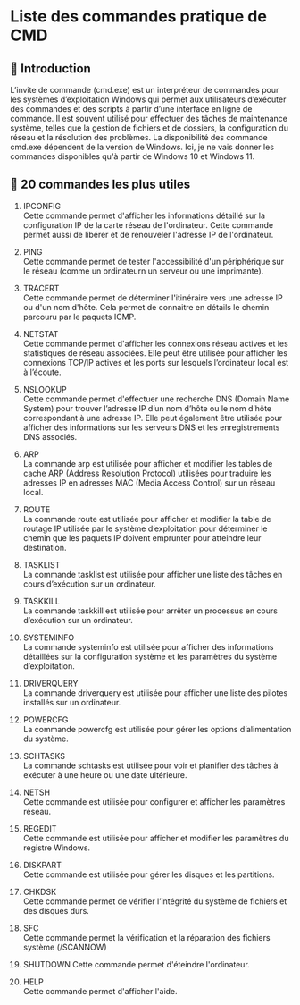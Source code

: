 # Liste des commandes pratique de CMD

## 📜 Introduction

L’invite de commande (cmd.exe) est un interpréteur de commandes pour les systèmes d’exploitation Windows qui permet aux utilisateurs d’exécuter des commandes et des scripts à partir d’une interface en ligne de commande. Il est souvent utilisé pour effectuer des tâches de maintenance système, telles que la gestion de fichiers et de dossiers, la configuration du réseau et la résolution des problèmes. La disponibilité des commande cmd.exe dépendent de la version de Windows. Ici, je ne vais donner les commandes disponibles qu'à partir de Windows 10 et Windows 11.

## 📌 20 commandes les plus utiles

1. IPCONFIG  
    Cette commande permet d'afficher les informations détaillé sur la configuration IP de la carte réseau de l'ordinateur. Cette commande permet aussi de libérer et de renouveler l'adresse IP de l'ordinateur.

2. PING  
    Cette commande permet de tester l'accessibilité d'un périphérique sur le réseau (comme un ordinateurn un serveur ou une imprimante).

3. TRACERT  
    Cette commande permet de déterminer l'itinéraire vers une adresse IP ou d'un nom d'hôte. Cela permet de connaitre en détails le chemin parcouru par le paquets ICMP.

4. NETSTAT  
    Cette commande permet d'afficher les connexions réseau actives et les statistiques de réseau associées. Elle peut être utilisée pour afficher les connexions TCP/IP actives et les ports sur lesquels l’ordinateur local est à l’écoute.

5. NSLOOKUP  
    Cette commande permet d'effectuer une recherche DNS (Domain Name System) pour trouver l’adresse IP d’un nom d’hôte ou le nom d’hôte correspondant à une adresse IP. Elle peut également être utilisée pour afficher des informations sur les serveurs DNS et les enregistrements DNS associés.

6. ARP  
    La commande arp est utilisée pour afficher et modifier les tables de cache ARP (Address Resolution Protocol) utilisées pour traduire les adresses IP en adresses MAC (Media Access Control) sur un réseau local.

7. ROUTE  
    La commande route est utilisée pour afficher et modifier la table de routage IP utilisée par le système d’exploitation pour déterminer le chemin que les paquets IP doivent emprunter pour atteindre leur destination.

8. TASKLIST  
    La commande tasklist est utilisée pour afficher une liste des tâches en cours d’exécution sur un ordinateur.

9. TASKKILL  
    La commande taskkill est utilisée pour arrêter un processus en cours d’exécution sur un ordinateur.

10. SYSTEMINFO  
    La commande systeminfo est utilisée pour afficher des informations détaillées sur la configuration système et les paramètres du système d’exploitation.

11. DRIVERQUERY  
    La commande driverquery est utilisée pour afficher une liste des pilotes installés sur un ordinateur.

12. POWERCFG  
    La commande powercfg est utilisée pour gérer les options d’alimentation du système.

13. SCHTASKS  
    La commande schtasks est utilisée pour voir et planifier des tâches à exécuter à une heure ou une date ultérieure.

14. NETSH  
    Cette commande est utilisée pour configurer et afficher les paramètres réseau.

15. REGEDIT  
    Cette commande est utilisée pour afficher et modifier les paramètres du registre Windows.

16. DISKPART  
    Cette commande est utilisée pour gérer les disques et les partitions.

17. CHKDSK  
    Cette commande permet de vérifier l’intégrité du système de fichiers et des disques durs.

18. SFC  
    Cette commande permet la vérification et la réparation des fichiers système (/SCANNOW)

19. SHUTDOWN
    Cette commande permet d'éteindre l'ordinateur.

20. HELP  
    Cette commande permet d'afficher l'aide.
